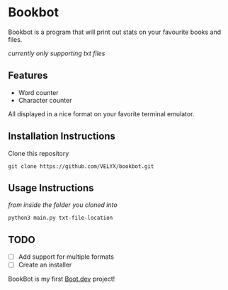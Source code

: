 # **Bookbot**

Bookbot is a program that will print out stats on your favourite books and files.

*currently only supporting txt files*

## **Features**  

- Word counter  
- Character counter

All displayed in a nice format on your favorite terminal emulator.  

## **Installation Instructions**  
Clone this repository

    git clone https://github.com/VELYX/bookbot.git

## **Usage Instructions**  
*from inside the folder you cloned into*  

    python3 main.py txt-file-location

## **TODO**  
- [ ] Add support for multiple formats
- [ ] Create an installer

BookBot is my first [Boot.dev](https://www.boot.dev) project!
